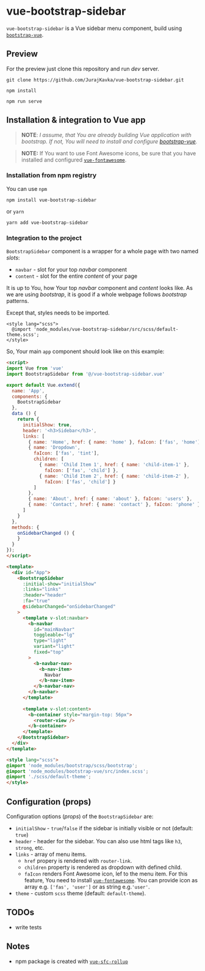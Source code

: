 # vue-bootstrap-sidebar

`vue-bootstrap-sidebar` is a Vue sidebar menu component, build using [`bootstrap-vue`](https://bootstrap-vue.js.org/).

## Preview
For the preview just clone this repository and run *dev* server.
```
git clone https://github.com/JurajKavka/vue-bootstrap-sidebar.git
```
```
npm install
```
```
npm run serve
```
## Installation & integration to Vue app
> **NOTE**: *I assume, that You are already building Vue application with bootstrap. If not, You will need to install and configure [bootstrap-vue](https://bootstrap-vue.js.org/docs).*

> **NOTE:** If You want to use Font Awesome icons, be sure that you have installed and configured [`vue-fontawesome`](https://github.com/FortAwesome/vue-fontawesome).

### Installation from npm registry
You can use `npm`
```
npm install vue-bootstrap-sidebar
```
or `yarn`
```
yarn add vue-bootstrap-sidebar
```

### Integration to  the project

`BootstrapSidebar` component is a wrapper for a whole page with two named *slots*:

  - `navbar` - slot for your top *navbar* component
  - `content` - slot for the entire *content* of your page

It is up to You, how Your top *navbar* component and *content* looks like. As we are using *bootstrap*, it is good if a whole webpage follows *bootstrap* patterns.

Except that, styles needs to be imported.

```
<style lang="scss">
  @import 'node_modules/vue-bootstrap-sidebar/src/scss/default-theme.scss';
</style>
```

So, Your main `app` component should look like on this example:

```html
<script>
import Vue from 'vue'
import BootstrapSidebar from '@/vue-bootstrap-sidebar.vue'

export default Vue.extend({
  name: 'App',
  components: {
    BootstrapSidebar
  },
  data () {
    return {
      initialShow: true,
      header: '<h3>Sidebar</h3>',
      links: [
        { name: 'Home', href: { name: 'home' }, faIcon: ['fas', 'home'] },
        { name: 'Dropdown',
          faIcon: ['fas', 'tint'],
          children: [
            { name: 'Child Item 1', href: { name: 'child-item-1' }, 
              faIcon: ['fas', 'child'] },
            { name: 'Child Item 2', href: { name: 'child-item-2' }, 
              faIcon: ['fas', 'child'] }
          ]
        },
        { name: 'About', href: { name: 'about' }, faIcon: 'users' },
        { name: 'Contact', href: { name: 'contact' }, faIcon: 'phone' },
      ]
    }
  },
  methods: {
    onSidebarChanged () {
    }
  }
});
</script>

<template>
  <div id="App">
    <BootstrapSidebar 
      :initial-show="initialShow" 
      :links="links"
      :header="header"
      :fa="true"
      @sidebarChanged="onSidebarChanged"
    >
      <template v-slot:navbar>
        <b-navbar 
          id="mainNavbar" 
          toggleable="lg" 
          type="light" 
          variant="light" 
          fixed="top"
        >
          <b-navbar-nav>
            <b-nav-item>
              Navbar
            </b-nav-item>
          </b-navbar-nav>
        </b-navbar>
      </template>
      
      <template v-slot:content>
        <b-container style="margin-top: 56px">
          <router-view />
        </b-container>
      </template>
    </BootstrapSidebar>
  </div>
</template>

<style lang="scss">
@import 'node_modules/bootstrap/scss/bootstrap';
@import 'node_modules/bootstrap-vue/src/index.scss';
@import './scss/default-theme';
</style>

```

## Configuration (props)

Configuration options (*props*) of the `BootstrapSidebar` are:

  - `initialShow` - `true`/`false` if the sidebar is initially visible or not (default: `true`)
  - `header` - header for the sidebar. You can also use html tags like `h3`, `strong`, etc.
  - `links` - array of menu items.
    - `href` propery is rendered with `router-link`.
    - `children` property is rendered as dropdown with defined child.
    - `faIcon` renders Font Awesome icon, lef to the menu item. For this feature, You need to install [`vue-fontawesome`](https://github.com/FortAwesome/vue-fontawesome). You can provide icon as array e.g. `['fas', 'user']` or as string e.g.`'user'`.
  - `theme` - custom `scss` theme (default: `default-theme`).

## TODOs
- write tests

## Notes
- npm package is created with [`vue-sfc-rollup`](https://www.npmjs.com/package/vue-sfc-rollup)
